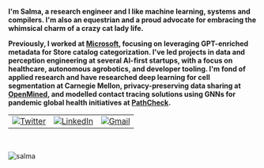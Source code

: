 **I'm Salma, a research engineer and I like machine learning, systems and compilers. I'm also an equestrian and a proud advocate for embracing the whimsical charm of a crazy cat lady life.**

**Previously, I worked at [Microsoft](https://apps.microsoft.com/home), focusing on leveraging GPT-enriched metadata for Store catalog categorization. I've led projects in data and perception engineering at several AI-first startups, with a focus on healthcare, autonomous agrobotics, and developer tooling. I'm fond of applied research and have researched deep learning for cell segmentation at Carnegie Mellon, privacy-preserving data sharing at [OpenMined](https://openmined.org/), and modelled contact tracing solutions using GNNs for pandemic global health initiatives at [PathCheck](https://www.pathcheck.org/).**

<table>
  <tr>
    <td><a href="https://twitter.com/IdealisticINTJ"><img src="https://img.shields.io/twitter/follow/IdealisticINTJ?label=Twitter&style=social" alt="Twitter"></a</td>
      <td><a href="https://www.linkedin.com/in/salma7"><img src="https://img.shields.io/badge/LinkedIn--_.svg?style=social&logo=linkedin" alt="LinkedIn"></a></td>
      <td><a href="mailto:salmasaa02@gmail.com"><img src="https://img.shields.io/badge/Gmail--_.svg?style=social&logo=gmail" alt="Gmail"></a></td>
  </tr>
</table>

<br>
<p> <img src="https://komarev.com/ghpvc/?username=idealisticintj&color=0759EA" alt="salma" /> </p>
                                                                                              
<!--
**IdealisticINTJ/IdealisticINTJ** is a ✨ _special_ ✨ repository because its `README.md` (this file) appears on your GitHub profile.

